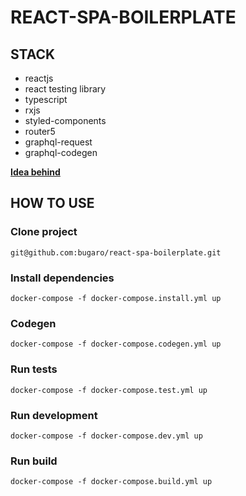 # REACT-SPA-BOILERPLATE
## STACK
- reactjs
- react testing library
- typescript
- rxjs
- styled-components
- router5
- graphql-request
- graphql-codegen

**[Idea behind](https://github.com/bugaro/react-spa-middleware#description)**

## HOW TO USE
### Clone project
`git@github.com:bugaro/react-spa-boilerplate.git`
### Install dependencies
`docker-compose -f docker-compose.install.yml up`
### Codegen
`docker-compose -f docker-compose.codegen.yml up`
### Run tests
`docker-compose -f docker-compose.test.yml up`
### Run development
`docker-compose -f docker-compose.dev.yml up`
### Run build
`docker-compose -f docker-compose.build.yml up`